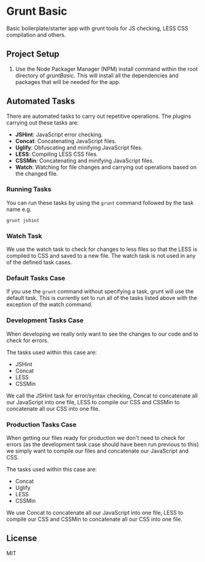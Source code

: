 Grunt Basic
==========

Basic boilerplate/starter app with grunt tools for JS checking, LESS CSS compilation and others.

## Project Setup

1. Use the Node Packager Manager (NPM) install command within the root directory of _gruntBasic_. This will install all the dependencies and packages that will be needed for the app.

## Automated Tasks

There are automated tasks to carry out repetitive operations. The plugins carrying out these tasks are:

- **JSHint**: JavaScript error checking.
- **Concat**: Concatenating JavaScript files.
- **Uglify**: Obfuscating and minifying JavaScript files.
- **LESS**:   Compiling LESS CSS files.
- **CSSMin**: Concatenating and minifying JavaScript files.
- **Watch**:  Watching for file changes and carrying out operations based on the changed file.

### Running Tasks

You can run these tasks by using the `grunt` command followed by the task name e.g.

`grunt jshint`

### Watch Task

We use the watch task to check for changes to less files so that the LESS is compiled to CSS and saved to a new file. The watch task is not used in any of the defined task cases.

### Default Tasks Case

If you use the `grunt` command without specifying a task, grunt will use the default task. This is currently set to run all of the tasks listed above with the exception of the watch command.

### Development Tasks Case

When developing we really only want to see the changes to our code and to check for errors. 

The tasks used within this case are:

- JSHint
- Concat
- LESS
- CSSMin

We call the JSHint task for error/syntax checking, Concat to concatenate all our JavaScript into one file, LESS to compile our CSS and CSSMin to concatenate all our CSS into one file.

### Production Tasks Case

When getting our files ready for production we don't need to check for errors (as the development task case should have been run previous to this) we simply want to compile our files and concatenate our JavaScript and CSS.  

The tasks used within this case are:

- Concat
- Uglify
- LESS
- CSSMin

We use Concat to concatenate all our JavaScript into one file, LESS to compile our CSS and CSSMin to concatenate all our CSS into one file.

## License
MIT

